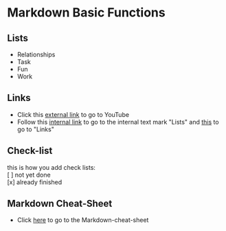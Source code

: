 # Markdown Basic Functions

## Lists
- Relationships
- Task
- Fun
- Work

## Links
- Click this [external link](https://youtube.com) to go to YouTube
- Follow this [internal link](#lists) to go to the internal text mark "Lists" and [this](#links) to go to "Links"

## Check-list
this is how you add check lists: <br>
[ ] not yet done <br>
[x] already finished

## Markdown Cheat-Sheet
- Click [here](https://github.com/adam-p/markdown-here/wiki/Markdown-Cheatsheet) to go to the Markdown-cheat-sheet
